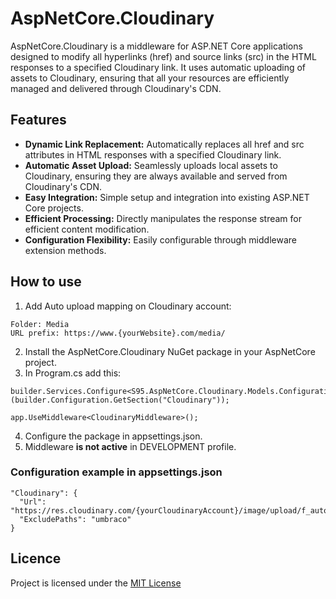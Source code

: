 # AspNetCore.Cloudinary
AspNetCore.Cloudinary is a middleware for ASP.NET Core applications designed to modify all hyperlinks (href) and source links (src) in the HTML responses to a specified Cloudinary link. It uses automatic uploading of assets to Cloudinary, ensuring that all your resources are efficiently managed and delivered through Cloudinary's CDN.

## Features

- **Dynamic Link Replacement:** Automatically replaces all href and src attributes in HTML responses with a specified Cloudinary link.
- **Automatic Asset Upload:** Seamlessly uploads local assets to Cloudinary, ensuring they are always available and served from Cloudinary's CDN.
- **Easy Integration:** Simple setup and integration into existing ASP.NET Core projects.
- **Efficient Processing:** Directly manipulates the response stream for efficient content modification.
- **Configuration Flexibility:** Easily configurable through middleware extension methods.

## How to use

1. Add Auto upload mapping on Cloudinary account:
```
Folder: Media
URL prefix: https://www.{yourWebsite}.com/media/
```
2. Install the AspNetCore.Cloudinary NuGet package in your AspNetCore project.
3. In Program.cs add this:
```
builder.Services.Configure<S95.AspNetCore.Cloudinary.Models.Configuration>(builder.Configuration.GetSection("Cloudinary"));

app.UseMiddleware<CloudinaryMiddleware>();
```
4. Configure the package in appsettings.json.
5. Middleware **is not active** in DEVELOPMENT profile.


### Configuration example in appsettings.json

```
"Cloudinary": {
  "Url": "https://res.cloudinary.com/{yourCloudinaryAccount}/image/upload/f_auto$1$2$3$4$5/media/$6",
  "ExcludePaths": "umbraco"
}
```

## Licence

Project is licensed under the [MIT License](https://github.com/Smayke95/AspNetCore.Cloudinary/blob/master/LICENSE)